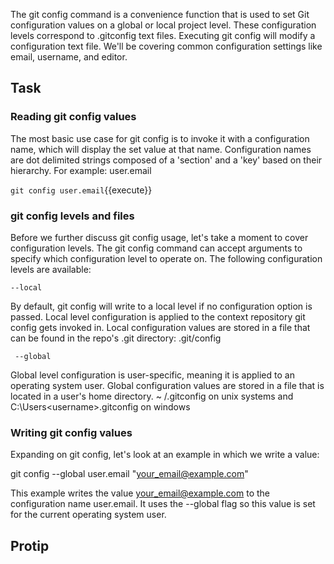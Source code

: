 The git config command is a convenience function that is used to set Git configuration values on a global or local project level. These configuration levels correspond to .gitconfig text files. Executing git config will modify a configuration text file. We'll be covering common configuration settings like email, username, and editor.

## Task

### Reading git config values

The most basic use case for git config is to invoke it with a configuration name, which will display the set value at that name. Configuration names are dot delimited strings composed of a 'section' and a 'key' based on their hierarchy. For example: user.email

```git config user.email```{{execute}}

### git config levels and files

Before we further discuss git config usage, let's take a moment to cover configuration levels. The git config command can accept arguments to specify which configuration level to operate on. The following configuration levels are available:

    --local

By default, git config will write to a local level if no configuration option is passed. Local level configuration is applied to the context repository git config gets invoked in. Local configuration values are stored in a file that can be found in the repo's .git directory: .git/config
 

     --global

Global level configuration is user-specific, meaning it is applied to an operating system user. Global configuration values are stored in a file that is located in a user's home directory. ~ /.gitconfig on unix systems and C:\Users\<username>\.gitconfig on windows

### Writing git config values

Expanding on git config, let's look at an example in which we write a value:

git config --global user.email "your_email@example.com"

This example writes the value your_email@example.com to the configuration name user.email. It uses the --global flag so this value is set for the current operating system user.

## Protip

